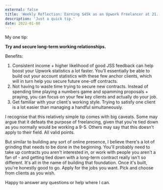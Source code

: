 ```yaml
---
external: false
title: 'Weekly Reflection: Earning $45k as an Upwork Freelancer at 21.'
description: 'Just a quick tip.'
date: 2022-01-08
---
```


My one tip:

**Try and secure long-term working relationships.**

Benefits:

1. Consistent income + higher likelihood of good JSS feedback can help boost your Upwork statistics a lot faster. You’ll essentially be able to build out your account statistics with these few anchor clients, which will in turn help you secure future one-off contracts.
2. Not having to waste time trying to secure new contracts. Instead of spending time playing a numbers game and spamming proposals + praying, you can focus on your few key clients and actually do your job.
3. Get familiar with your client's working style. Trying to satisfy one client is a lot easier than managing a handful simultaneously.

I recognise that this relatively simple tip comes with big caveats. Some may argue that it defeats the purpose of freelancing, given that you're tied down as you normally would be working a 9-5. Others may say that this doesn't apply to their field. All valid points.

But similar to building any sort of online presence, I believe there's a lot of grinding that needs to be done in the beginning. You'll probably need to take up contracts you aren't interested in, or work with people you aren't a fan of - and getting tied down with a long-term contract really isn't so different. It's all in the name of building that foundation. Once it's built, you're honestly good to go. Apply for the jobs you want. Pick and choose from clients as you wish.

Happy to answer any questions or help where I can.
